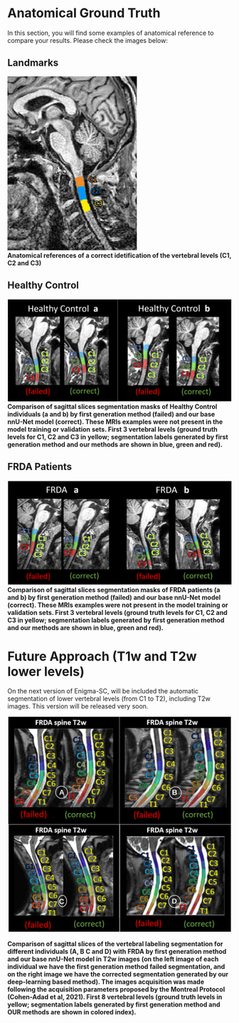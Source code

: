 # Anatomical Ground Truth  

In this section, you will find some examples of anatomical reference to compare your results. Please check the images below:   

## Landmarks  

!["correct"](img/correct.png)  
**Anatomical references of a correct idetification of the vertebral levels (C1, C2 and C3)**  

## Healthy Control

!["healthy_anatomical"](img/anat1.png)
**Comparison of sagittal slices segmentation masks of Healthy Control individuals (a and b) by first generation method (failed) and our base nnU-Net model (correct). These MRIs examples were not present in the model training or validation sets. First 3 vertebral levels (ground truth levels for C1, C2 and C3 in yellow; segmentation labels generated by first generation method and our methods are shown in blue, green and red).**  

## FRDA Patients  

!["frda_anatomical"](img/anat2.png)  
**Comparison of sagittal slices segmentation masks of FRDA patients (a and b) by first generation method (failed) and our base nnU-Net model (correct). These MRIs examples were not present in the model training or validation sets. First 3 vertebral levels (ground truth levels for C1, C2 and C3 in yellow; segmentation labels generated by first generation method and our methods are shown in blue, green and red).**  


# Future Approach (T1w and T2w lower levels)

On the next version of Enigma-SC, will be included the automatic segmentation of lower vertebral levels (from C1 to T2), including T2w images. This version will be released very soon.  

<p align="center">
  <img src="img/anat3.png" alt="anatomical5">
</p>

**Comparison of sagittal slices of the vertebral labeling segmentation for different individuals (A, B C and D) with FRDA by first generation method and our base nnU-Net model in T2w images (on the left image of each individual we have the first generation method failed segmentation, and on the right image we have the corrected segmentation generated by our deep-learning based method). The images acquisition was made following the acquisition parameters proposed by the Montreal Protocol (Cohen-Adad et al, 2021). First 8 vertebral levels (ground truth levels in yellow; segmentation labels generated by first generation method and OUR methods are shown in colored index).**




